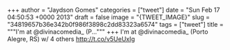 
+++
author = "Jaydson Gomes"
categories = ["tweet"]
date = "Sun Feb 17 04:50:53 +0000 2013"
draft = false
image = "{TWEET_IMAGE}"
slug = "34819657b36e342b0f986f3898c2dd83323a6574"
tags = ["tweet"]
title = """I'm at @divinacomedia_ (P..."""
+++
I'm at @divinacomedia_ (Porto Alegre, RS) w/ 4 others http://t.co/v5UeUxIg
